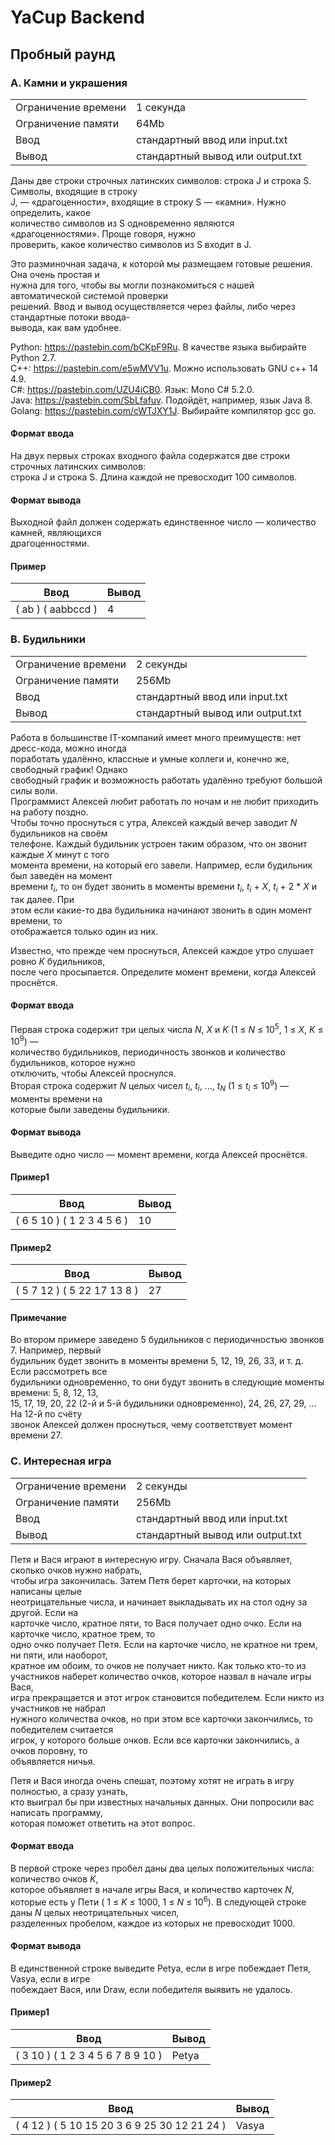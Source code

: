 # **YaCup Backend**
## **Пробный раунд**
### **A. Камни и украшения**

|                     |                                  |
|---------------------|----------------------------------|
| Ограничение времени | 1 секунда                        |
| Ограничение памяти  | 64Mb                             |
| Ввод                | стандартный ввод или input.txt   |
| Вывод               | стандартный вывод или output.txt |
  
Даны две строки строчных латинских символов: строка J и строка S. Символы, входящие в строку  
J, — «драгоценности», входящие в строку S — «камни». Нужно определить, какое  
количество символов из S одновременно являются «драгоценностями». Проще говоря, нужно  
проверить, какое количество символов из S входит в J.  
  
Это разминочная задача, к которой мы размещаем готовые решения. Она очень простая и  
нужна для того, чтобы вы могли познакомиться с нашей автоматической системой проверки  
решений. Ввод и вывод осуществляется через файлы, либо через стандартные потоки ввода-  
вывода, как вам удобнее.  
  
Python: https://pastebin.com/bCKpF9Ru. В качестве языка выбирайте Python 2.7.  
C++: https://pastebin.com/e5wMVV1u. Можно использовать GNU c++ 14 4.9.  
C#: https://pastebin.com/UZU4iCB0. Язык: Mono C# 5.2.0.  
Java: https://pastebin.com/SbLfafuv. Подойдёт, например, язык Java 8.  
Golang: https://pastebin.com/cWTJXY1J. Выбирайте компилятор gcc go.  
  
#### **Формат ввода**

На двух первых строках входного файла содержатся две строки строчных латинских символов:  
строка J и строка S. Длина каждой не превосходит 100 символов.

#### **Формат вывода**

Выходной файл должен содержать единственное число — количество камней, являющихся  
драгоценностями.

#### **Пример**

|         Ввод	      |            Вывод                 |
|---------------------|----------------------------------|
| ( ab )  ( aabbccd ) | 4                                |
  

### **B. Будильники**

|                     |                                  |
|---------------------|----------------------------------|
| Ограничение времени | 2 секунды                        |
| Ограничение памяти  | 256Mb                            |
| Ввод                | стандартный ввод или input.txt   |
| Вывод               | стандартный вывод или output.txt |
  
Работа в большинстве IT-компаний имеет много преимуществ: нет дресс-кода, можно иногда  
поработать удалённо, классные и умные коллеги и, конечно же, свободный график! Однако  
свободный график и возможность работать удалённо требуют большой силы воли.  
Программист Алексей любит работать по ночам и не любит приходить на работу поздно.  
Чтобы точно проснуться с утра, Алексей каждый вечер заводит *N* будильников на своём  
телефоне. Каждый будильник устроен таким образом, что он звонит каждые *X* минут с того  
момента времени, на который его завели. Например, если будильник был заведён на момент  
времени *t*<sub>*i*</sub>, то он будет звонить в моменты времени *t*<sub>*i*</sub>, *t*<sub>*i*</sub> + *X*, *t*<sub>*i*</sub> + 2 * *X* и так далее. При  
этом если какие-то два будильника начинают звонить в один момент времени, то  
отображается только один из них.  

Известно, что прежде чем проснуться, Алексей каждое утро слушает ровно *K* будильников,  
после чего просыпается. Определите момент времени, когда Алексей проснётся.  

#### **Формат ввода**

Первая строка содержит три целых числа *N*, *X* и *K* (1 ≤ *N* ≤ 10<sup>5</sup>, 1 ≤ *X*, *K* ≤ 10<sup>9</sup>) —  
количество будильников, периодичность звонков и количество будильников, которое нужно  
отключить, чтобы Алексей проснулся.  
Вторая строка содержит *N* целых чисел *t*<sub>*i*</sub>, *t*<sub>*i*</sub>, ..., *t*<sub>*N*</sub> (1 ≤ *t*<sub>*i*</sub> ≤ 10<sup>9</sup>) — моменты времени на  
которые были заведены будильники.

#### **Формат вывода**

Выведите одно число — момент времени, когда Алексей проснётся.

#### **Пример1**

|         Ввод	              |            Вывод                  |
|-----------------------------|-----------------------------------|
| ( 6 5 10 )  ( 1 2 3 4 5 6 ) | 10                                |

#### **Пример2**

|         Ввод	              |            Вывод                  |
|-----------------------------|-----------------------------------|
| ( 5 7 12 )  ( 5 22 17 13 8 )| 27                                |
  
#### **Примечание**

Во втором примере заведено 5 будильников с периодичностью звонков 7. Например, первый  
будильник будет звонить в моменты времени 5, 12, 19, 26, 33, и т. д. Если рассмотреть все  
будильники одновременно, то они будут звонить в следующие моменты времени: 5, 8, 12, 13,  
15, 17, 19, 20, 22 (2-й и 5-й будильники одновременно), 24, 26, 27, 29, ... На 12-й по счёту  
звонок Алексей должен проснуться, чему соответствует момент времени 27.

### **C. Интересная игра**

|                     |                                  |
|---------------------|----------------------------------|
| Ограничение времени | 2 секунды                        |
| Ограничение памяти  | 256Mb                            |
| Ввод                | стандартный ввод или input.txt   |
| Вывод               | стандартный вывод или output.txt |

Петя и Вася играют в интересную игру. Сначала Вася объявляет, сколько очков нужно набрать,  
чтобы игра закончилась. Затем Петя берет карточки, на которых написаны целые  
неотрицательные числа, и начинает выкладывать их на стол одну за другой. Если на  
карточке число, кратное пяти, то Вася получает одно очко. Если на карточке число, кратное трем, то  
одно очко получает Петя. Если на карточке число, не кратное ни трем, ни пяти, или наоборот,  
кратное им обоим, то очков не получает никто.
Как только кто-то из участников наберет количество очков, которое назвал в начале игры Вася,  
игра прекращается и этот игрок становится победителем. Если никто из участников не набрал  
нужного количества очков, но при этом все карточки закончились, то победителем считается  
игрок, у которого больше очков. Если все карточки закончились, а очков поровну, то  
объявляется ничья.  

Петя и Вася иногда очень спешат, поэтому хотят не играть в игру полностью, а сразу узнать,  
кто выиграл бы при известных начальных данных. Они попросили вас написать программу,  
которая поможет ответить на этот вопрос.  

#### **Формат ввода**

В первой строке через пробел даны два целых положительных числа: количество очков *K*,  
которое объявляет в начале игры Вася, и количество карточек *N*, которые есть у Пети (
1 ≤ *K* ≤ 1000, 1 ≤ *N* ≤ 10<sup>6</sup>). В следующей строке даны *N* целых неотрицательных чисел,  
разделенных пробелом, каждое из которых не превосходит 1000.  

#### **Формат вывода**

В единственной строке выведите Petya, если в игре побеждает Петя, Vasya, если в игре  
побеждает Вася, или Draw, если победителя выявить не удалось.  

#### **Пример1**

|         Ввод	                     |            Вывод                  |
|------------------------------------|-----------------------------------|
| ( 3 10 )  ( 1 2 3 4 5 6 7 8 9 10 ) | Petya                             |

#### **Пример2**

|         Ввод	                                |            Вывод                  |
|-----------------------------------------------|-----------------------------------|
| ( 4 12 )  ( 5 10 15 20 3 6 9 25 30 12 21 24 ) | Vasya                             |
